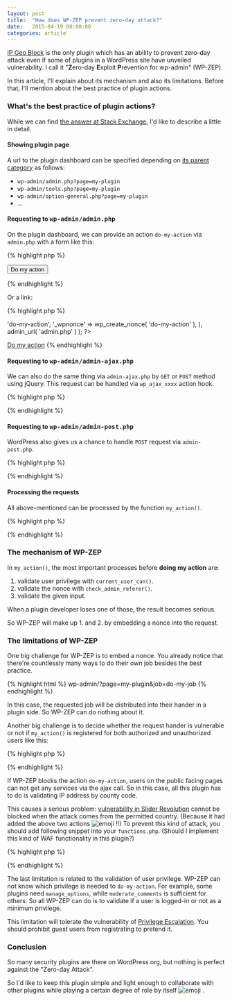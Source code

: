 ```yaml
---
layout: post
title:  "How does WP-ZEP prevent zero-day attack?"
date:   2015-04-19 00:00:00
categories: article
---
```


[IP Geo Block][IP-Geo-Block] is the only plugin which has an ability to 
prevent zero-day attack even if some of plugins in a WordPress site have 
unveiled vulnerability. I call it "**Z**ero-day **E**xploit **P**revention 
for wp-admin" (WP-ZEP).

In this article, I'll explain about its mechanism and also its limitations.
Before that, I'll mention about the best practice of plugin actions.

<!--more-->

### What's the best practice of plugin actions? ###

While we can find [the answer at Stack Exchange][Stack-Exchange], I'd like to 
describe a little in detail.

#### Showing plugin page ####

A url to the plugin dashboard can be specified depending on 
[its parent category][Sub-Level-Menu] as follows:

* `wp-admin/admin.php?page=my-plugin`
* `wp-admin/tools.php?page=my-plugin`
* `wp-admin/option-general.php?page=my-plugin`
* &hellip;

#### Requesting to <samp>wp-admin/admin.php</samp> ####

On the plugin dashboard, we can provide an action `do-my-action` via 
`admin.php` with a form like this:

{% highlight php %}
<?php add_action( 'admin_action_' . 'do-my-action', 'my_action' ); ?>
<form action="<?php echo admin_url( 'admin.php' ); ?>">
    <?php wp_nonce_field( 'do-my-action' ); ?>
    <input type="hidden" name="action" value="do-my-action" />
    <input type="submit" class="button" value="Do my action" />
</form>
{% endhighlight %}

Or a link:

{% highlight php %}
<?php
$link = add_query_arg(
    array(
        'action' => 'do-my-action',
        '_wpnonce' => wp_create_nonce( 'do-my-action' ),
    ),
    admin_url( 'admin.php' )
);
?>
<a href="<?php echo esc_url( $link ); ?>">Do my action</a>
{% endhighlight %}

#### Requesting to <samp>wp-admin/admin-ajax.php</samp> ####

We can also do the same thing via `admin-ajax.php` by `GET` or `POST` method 
using jQuery. This request can be handled via `wp_ajax_xxxx` action hook.

{% highlight php %}
<?php add_action( 'wp_ajax_' . 'do-my-action', 'my_action' ); ?>
{% endhighlight %}

#### Requesting to <samp>wp-admin/admin-post.php</samp> ####

WordPress also gives us a chance to handle `POST` request via `admin-post.php`.

{% highlight php %}
<?php add_action( 'admin_post_' . 'do-my-action', 'my_action' ); ?>
{% endhighlight %}

#### Processing the requests ####

All above-mentioned can be processed by the function `my_action()`.

{% highlight php %}
<?php
function my_action() {
    // validate privilege and nonce
    if ( ! current_user_can( 'manage_options' ) ||
         ! check_admin_referer( 'do-my-action' ) ) {
        return; // force to redirect to login page
    }

    // do my action
    ...

    // show result in case of Ajax
    if ( defined( 'DOING_AJAX' ) && DOING_AJAX ) {
        wp_send_json( $result );
    }

    // show result after page transition
    else {
        if ( isset( $_REQUEST['_wp_http_referer'] ) ) {
            // redirect to the referer by wp_nonce_field()
            $redirect_to = $_REQUEST['_wp_http_referer'];
        }
        else if ( isset( $_SERVER['HTTP_REFERER'] ) ) {
            // redirect to the referer by browser
            $redirect_to = $_SERVER['HTTP_REFERER'];
        }
        else {
            // redirect to the plugin page
            $redirect_to = admin_url( 'admin.php?page=my-plugin' );
        }

        wp_safe_redirect( $redirect_to );
        exit;
    }
}
?>
{% endhighlight %}

### The mechanism of WP-ZEP ###

In `my_action()`, the most important processes before **doing my action** are:

1. validate user privilege with `current_user_can()`.
2. validate the nonce with `check_admin_referer()`.
3. validate the given input.

When a plugin developer loses one of those, the result becomes serious.

So WP-ZEP will make up 1. and 2. by embedding a nonce into the request.

### The limitations of WP-ZEP ###

One big challenge for WP-ZEP is to embed a nonce. You already notice that 
there're countlessly many ways to do their own job besides the best practice.

{% highlight html %}
wp-admin/?page=my-plugin&job=do-my-job
{% endhighlight %}

In this case, the requested job will be distributed into their hander in a 
plugin side. So WP-ZEP can do nothing about it.

Another big challenge is to decide whether the request hander is vulnerable or 
not if `my_action()` is registered for both authorized and unauthorized users 
like this:

{% highlight php %}
<?php
add_action( 'wp_ajax_'        . 'do-my-action', 'my_action' );
add_action( 'wp_ajax_nopriv_' . 'do-my-action', 'my_action' );
?>
{% endhighlight %}

If WP-ZEP blocks the action `do-my-action`, users on the public facing pages 
can not get any services via the ajax call. So in this case, all this plugin 
has to do is validating IP address by county code.

This causes a serious problem: 
[vulnerability in Slider Revolution][Slider-Revolution] 
cannot be blocked when the attack comes from the permitted country. (Because 
it had added the above two actions <span class="emoji">
![emoji](https://assets-cdn.github.com/images/icons/emoji/unicode/1f620.png)
</span> !!) To prevent this kind of attack, you should add following snippet 
into your `functions.php`.
(Should I implement this kind of WAF functionality in this plugin?)

{% highlight php %}
<?php
add_filter( 'ip-geo-block-admin', 'my_protectives' );
function my_protectives( $validate ) {
    $signatures = array(
        'wp-config.php',
        'passwd',
    );

    $req = strtolower( urldecode( serialize( $_GET + $_POST ) ) );

    foreach ( $signatures as $item ) {
        if ( strpos( $req, $item ) !== FALSE ) {
            $validate['result'] = 'blocked';
            break;
        }
    }

    return $validate;
}
?>
{% endhighlight %}

The last limitation is related to the validation of user privilege. WP-ZEP can 
not know which privilege is needed to `do-my-action`. For example, some plugins
need `manage_options`, while `moderate_comments` is sufficient for others.
So all WP-ZEP can do is to validate if a user is logged-in or not as a minimum 
privilege.

This limitation will tolerate the vulnerability of 
[Privilege Escalation][PrivilegeEscalation]. You should prohibit guest users 
from registrating to pretend it.

### Conclusion ###

So many security plugins are there on WordPress.org, but nothing is perfect 
against the "Zero-day Attack".

So I'd like to keep this plugin simple and light enough to collaborate with 
other plugins while playing a certain degree of role by itself <span class="emoji">
![emoji](https://assets-cdn.github.com/images/icons/emoji/unicode/1f47b.png)
</span>.

[IP-Geo-Block]:        https://wordpress.org/plugins/ip-geo-block/ "WordPress › IP Geo Block « WordPress Plugins"
[Stack-Exchange]:      http://wordpress.stackexchange.com/questions/10500/how-do-i-best-handle-custom-plugin-page-actions "wp admin - How do i best handle custom plugin page actions? - WordPress Development Stack Exchange"
[Sub-Level-Menu]:      https://codex.wordpress.org/Administration_Menus#Sub-Level_Menus "Administration Menus « WordPress Codex"
[Slider-Revolution]:   https://blog.sucuri.net/2014/09/slider-revolution-plugin-critical-vulnerability-being-exploited.html "Slider Revolution Plugin Critical Vulnerability Being Exploited | Sucuri Blog"
[PrivilegeEscalation]: http://en.wikipedia.org/wiki/Privilege_escalation "Privilege escalation - Wikipedia, the free encyclopedia"
